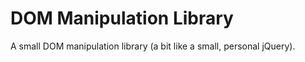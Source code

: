 # DOM Manipulation Library

A small DOM manipulation library (a bit like a small, personal jQuery).
